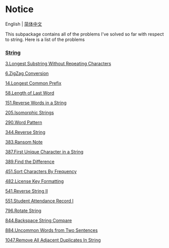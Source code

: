 # Notice
English | [简体中文](https://github.com/cartoonYu/LeetCodeSolution/blob/master/Solution/src/String/README-ZN.md)

This subpackage contains all of the problems I've solved so far with respect to string. Here is a list of the problems

### [String](https://github.com/cartoonYu/LeetCodeSolution/blob/master/Solution/src/String)
[3.Longest Substring Without Repeating Characters](https://github.com/cartoonYu/LeetCodeSolution/blob/master/Solution/src/String/Solution3.java)

[6.ZigZag Conversion](https://github.com/cartoonYu/LeetCodeSolution/blob/master/Solution/src/String/Solution6.java)

[14.Longest Common Prefix](https://github.com/cartoonYu/LeetCodeSolution/blob/master/Solution/src/String/Solution14.java)

[58.Length of Last Word](https://github.com/cartoonYu/LeetCodeSolution/blob/master/Solution/src/String/Solution58.java)

[151.Reverse Words in a String](https://github.com/cartoonYu/LeetCodeSolution/blob/master/Solution/src/String/Solution151.java)

[205.Isomorphic Strings](https://github.com/cartoonYu/LeetCodeSolution/blob/master/Solution/src/String/Solution205.java)

[290.Word Pattern](https://github.com/cartoonYu/LeetCodeSolution/blob/master/Solution/src/String/Solution290.java)

[344.Reverse String](https://github.com/cartoonYu/LeetCodeSolution/blob/master/Solution/src/String/Solution344.java)

[383.Ransom Note](https://github.com/cartoonYu/LeetCodeSolution/blob/master/Solution/src/String/Solution383.java)

[387.First Unique Character in a String](https://github.com/cartoonYu/LeetCodeSolution/blob/master/Solution/src/String/Solution387.java)

[389.Find the Difference](https://github.com/cartoonYu/LeetCodeSolution/blob/master/Solution/src/String/Solution389.java)

[451.Sort Characters By Frequency](https://github.com/cartoonYu/LeetCodeSolution/blob/master/Solution/src/String/Solution451.java)

[482.License Key Formatting](https://github.com/cartoonYu/LeetCodeSolution/blob/master/Solution/src/String/Solution482.java)

[541.Reverse String II](https://github.com/cartoonYu/LeetCodeSolution/blob/master/Solution/src/String/Solution541.java)

[551.Student Attendance Record I](https://github.com/cartoonYu/LeetCodeSolution/blob/master/Solution/src/String/Solution551.java)

[796.Rotate String](https://github.com/cartoonYu/LeetCodeSolution/blob/master/Solution/src/String/Solution796.java)

[844.Backspace String Compare](https://github.com/cartoonYu/LeetCodeSolution/blob/master/Solution/src/String/Solution844.java)

[884.Uncommon Words from Two Sentences](https://github.com/cartoonYu/LeetCodeSolution/blob/master/Solution/src/String/Solution884.java)

[1047.Remove All Adjacent Duplicates In String](https://github.com/cartoonYu/LeetCodeSolution/blob/master/Solution/src/String/Solution1047.java)
